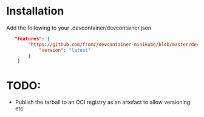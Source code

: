# Installation
Add the following to your .devcontainer/devcontainer.json 
```json
   "features": {
        "https://github.com/fromz/devcontainer-minikube/blob/master/devcontainer-feature-minikube.tgz?raw=true": {
            "version": "latest"
        }
    }
```
# TODO:
- Publish the tarball to an OCI registry as an artefact to allow versioning etc